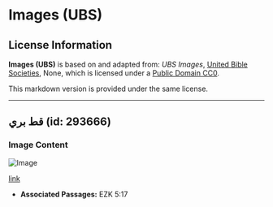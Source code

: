 # Images (UBS)

## License Information

**Images (UBS)** is based on and adapted from: _UBS Images_, [United Bible Societies](https://unitedbiblesocieties.org/), None, which is licensed under a [Public Domain CC0](https://creativecommons.org/public-domain/cc0/).

This markdown version is provided under the same license.



--------------------------------

## قط بري (id: 293666)

### Image Content

![Image](https://cdn.aquifer.bible/aquifer-content/resources/Media/WEB-0915_wild_cat.jpg)

[link](https://cdn.aquifer.bible/aquifer-content/resources/Media/WEB-0915_wild_cat.jpg)

* **Associated Passages:** EZK 5:17


